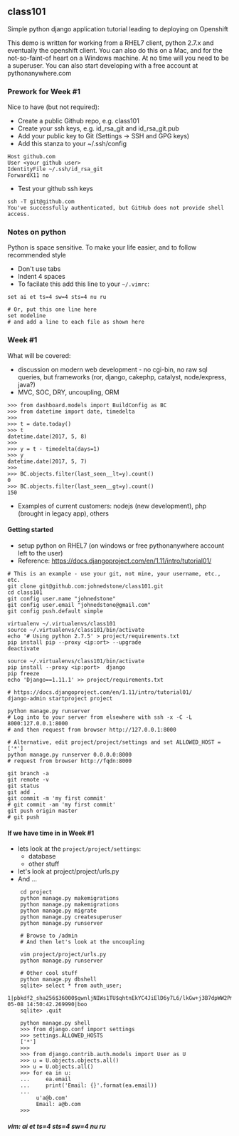 ## class101
Simple python django application tutorial leading to deploying on Openshift

This demo is written for working from a RHEL7 client, python 2.7.x and eventually the openshift client. You can also do this on a Mac, and for the not-so-faint-of heart on a Windows machine.  At no time will you need to be a superuser.  You can also start developing with a free account at pythonanywhere.com


### Prework for Week #1

Nice to have (but not required):

* Create a public Github repo, e.g. class101
* Create your ssh keys, e.g. id_rsa_git and id_rsa_git.pub
* Add your public key to Git (Settings -> SSH and GPG keys)
* Add this stanza to your ~/.ssh/config

```
Host github.com
User <your github user>
IdentityFile ~/.ssh/id_rsa_git
ForwardX11 no
```

* Test your github ssh keys

```
ssh -T git@github.com
You've successfully authenticated, but GitHub does not provide shell access.
```

### Notes on python
Python is space sensitive.  To make your life easier, and to follow recommended style

* Don't use tabs
* Indent 4 spaces
* To facilate this add this line to your `~/.vimrc`:

```
set ai et ts=4 sw=4 sts=4 nu ru

# Or, put this one line here 
set modeline
# and add a line to each file as shown here

```


### Week #1
What will be covered:

* discussion on modern web development - no cgi-bin, no raw sql queries, but frameworks (ror, django, cakephp, catalyst, node/express, java?)
* MVC, SOC, DRY, uncoupling, ORM

```
>>> from dashboard.models import BuildConfig as BC
>>> from datetime import date, timedelta
>>>
>>> t = date.today()
>>> t
datetime.date(2017, 5, 8)
>>>
>>> y = t - timedelta(days=1)
>>> y
datetime.date(2017, 5, 7)
>>>
>>> BC.objects.filter(last_seen__lt=y).count()
0
>>> BC.objects.filter(last_seen__gt=y).count()
150

```

* Examples of current customers: nodejs (new development), php (brought in legacy app), others

#### Getting started
* setup python on RHEL7 (on windows or free pythonanywhere account left to the user)
* Reference: https://docs.djangoproject.com/en/1.11/intro/tutorial01/

```
# This is an example - use your git, not mine, your username, etc., etc.
git clone git@github.com:johnedstone/class101.git
cd class101
git config user.name "johnedstone"
git config user.email "johnedstone@gmail.com"
git config push.default simple

virtualenv ~/.virtualenvs/class101
source ~/.virtualenvs/class101/bin/activate
echo '# Using python 2.7.5' > project/requirements.txt
pip install pip --proxy <ip:ort> --upgrade
deactivate

source ~/.virtualenvs/class101/bin/activate
pip install --proxy <ip:port>  django
pip freeze
echo 'Django==1.11.1' >> project/requirements.txt

# https://docs.djangoproject.com/en/1.11/intro/tutorial01/
django-admin startproject project

python manage.py runserver
# Log into to your server from elsewhere with ssh -x -C -L 8000:127.0.0.1:8000
# and then request from browser http://127.0.0.1:8000

# Alternative, edit project/project/settings and set ALLOWED_HOST = ['*']
python manage.py runserver 0.0.0.0:8000
# request from browser http://fqdn:8000

git branch -a
git remote -v
git status
git add .
git commit -m 'my first commit'
# git commit -am 'my first commit'
git push origin master
# git push
```


#### If we have time in in Week #1
* lets look at the `project/project/settings`:
    * database
    * other stuff
* let's look at project/project/urls.py
* And ...

```
    cd project
    python manage.py makemigrations
    python manage.py makemigrations
    python manage.py migrate
    python manage.py createsuperuser
    python manage.py runserver

    # Browse to /admin
    # And then let's look at the uncoupling

    vim project/project/urls.py
    python manage.py runserver

    # Other cool stuff
    python manage.py dbshell
    sqlite> select * from auth_user;
    1|pbkdf2_sha256$36000$qwnljNIWs1TU$qhtnEkYC4JiElD6y7L6/lkGw+j3B7dpWW2Pm1Ak0DKs=||1|||a@b.com|1|1|2017-05-08 14:50:42.269990|boo
    sqlite> .quit

    python manage.py shell
    >>> from django.conf import settings
    >>> settings.ALLOWED_HOSTS
    ['*']
    >>>
    >>> from django.contrib.auth.models import User as U
    >>> u = U.objects.objects.all()
    >>> u = U.objects.all()
    >>> for ea in u:
    ...     ea.email
    ...     print('Email: {}'.format(ea.email))
    ...
         u'a@b.com'
         Email: a@b.com
    >>>

```

##### vim: ai et ts=4 sts=4 sw=4 nu ru
